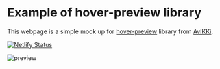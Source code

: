 # Example of hover-preview library

This webpage is a simple mock up for [hover-preview](https://github.com/AviKKi/hover-preview) library from [AviKKi](https://github.com/AviKKi).

[![Netlify Status](https://api.netlify.com/api/v1/badges/60300142-f993-42d1-8f87-49b5e6188862/deploy-status)](https://app.netlify.com/sites/nostalgic-boyd-d0a053/deploys)

![preview](./assets/img/screen_gif.gif)

